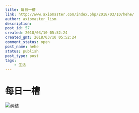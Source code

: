 ```yaml
---
title: 每日一槽
link: http://www.axiomaster.com/index.php/2018/03/10/hehe/
author: axiomaster_lism
description: 
post_id: 57
created: 2018/03/10 05:52:24
created_gmt: 2018/03/10 05:52:24
comment_status: open
post_name: hehe
status: publish
post_type: post
tags:
    - 生活
---
```


# 每日一槽

![纠结](/wp-content/uploads/2018/03/seattle.jpeg)